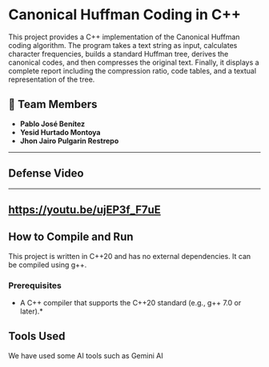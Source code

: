 # Canonical Huffman Coding in C++

This project provides a C++ implementation of the Canonical Huffman coding algorithm. The program takes a text string as input, calculates character frequencies, builds a standard Huffman tree, derives the canonical codes, and then compresses the original text. Finally, it displays a complete report including the compression ratio, code tables, and a textual representation of the tree.

## 📜 Team Members

* **Pablo José Benítez**
* **Yesid Hurtado Montoya**
* **Jhon Jairo Pulgarin Restrepo**
---

## Defense Video

****
https://youtu.be/ujEP3f_F7uE
---

## How to Compile and Run

This project is written in C++20 and has no external dependencies. It can be compiled using g++.

### Prerequisites

* A C++ compiler that supports the C++20 standard (e.g., g++ 7.0 or later).*

## Tools Used
We have used some AI tools such as Gemini AI
